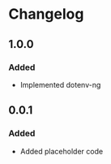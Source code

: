 # Changelog

## 1.0.0

### Added

- Implemented dotenv-ng

## 0.0.1 

### Added

- Added placeholder code
